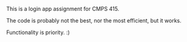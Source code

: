 This is a login app assignment for CMPS 415.

The code is probably not the best, nor the most efficient, but it works.

Functionality is priority. :)
